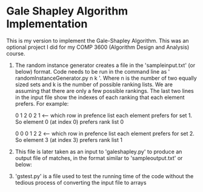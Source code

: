 # Gale Shapley Algorithm Implementation


This is my version to implement the Gale-Shapley Algorithm. This was an optional project I did for my COMP 3600 (Algorithm Design and Analysis) course.

1. The random instance generator creates a file in the 'sampleinput.txt' (or below) format. Code needs to be run in the command line as ' randomInstanceGenerator.py n k '. Where n is the number of two equally sized sets and k is the number of possible ranking lists. We are assuming that there are only a few possible rankings. The last two lines in the input file show the indexes of each ranking that each element prefers. For example:     
         
      0 1 2 0 2 1 <-- which row in prefence list each element prefers for set 1. So element 0 (at index 0) prefers rank list 0 
      
      0 0 0 1 2 2 <-- which row in prefence list each element prefers for set 2. So element 3 (at index 3) prefers rank list 1 
      
3. This file is later taken as an input to 'galeshapley.py' to produce an output file of matches, in the format similar to 'sampleoutput.txt' or below: 
     
5. 'gstest.py' is a file used to test the running time of the code without the tedious process of converting the input file to arrays

